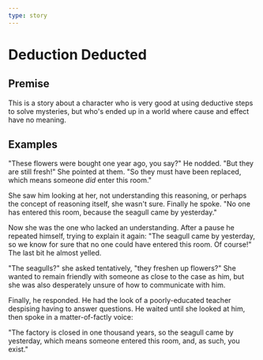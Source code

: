 ```yaml
---
type: story
---
```


# Deduction Deducted

## Premise

This is a story about a character who is very good at using deductive
steps to solve mysteries, but who's ended up in a world where cause and
effect have no meaning.


## Examples

"These flowers were bought one year ago, you say?" He nodded. "But they
are still fresh!" She pointed at them. "So they must have been replaced,
which means someone *did* enter this room."

She saw him looking at her, not understanding this reasoning, or perhaps
the concept of reasoning itself, she wasn't sure.  Finally he spoke. "No
one has entered this room, because the seagull came by yesterday."

Now she was the one who lacked an understanding.  After a pause he
repeated himself, trying to explain it again: "The seagull came by
yesterday, so we know for sure that no one could have entered this
room.  Of course!"  The last bit he almost yelled.

"The seagulls?" she asked tentatively, "they freshen up flowers?" She
wanted to remain friendly with someone as close to the case as him, but
she was also desperately unsure of how to communicate with him.

Finally, he responded.  He had the look of a poorly-educated teacher
despising having to answer questions.  He waited until she looked at
him, then spoke in a matter-of-factly voice:

"The factory is closed in one thousand years, so the seagull came by
yesterday, which means someone entered this room, and, as such, you
exist."

